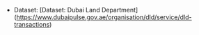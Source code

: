 - Dataset:
  [Dataset: Dubai Land Department] (https://www.dubaipulse.gov.ae/organisation/dld/service/dld-transactions)
